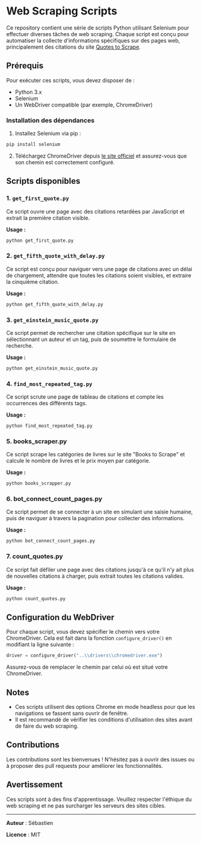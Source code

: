 # Web Scraping Scripts

Ce repository contient une série de scripts Python utilisant Selenium pour effectuer diverses tâches de web scraping. Chaque script est conçu pour automatiser la collecte d'informations spécifiques sur des pages web, principalement des citations du site [Quotes to Scrape](https://quotes.toscrape.com/).

## Prérequis

Pour exécuter ces scripts, vous devez disposer de :

- Python 3.x
- Selenium
- Un WebDriver compatible (par exemple, ChromeDriver)

### Installation des dépendances

1. Installez Selenium via pip :

```sh
pip install selenium
```

2. Téléchargez ChromeDriver depuis [le site officiel](https://sites.google.com/chromium.org/driver/) et assurez-vous que son chemin est correctement configuré.

## Scripts disponibles

### 1. `get_first_quote.py`

Ce script ouvre une page avec des citations retardées par JavaScript et extrait la première citation visible.

**Usage :**

```sh
python get_first_quote.py
```

### 2. `get_fifth_quote_with_delay.py`

Ce script est conçu pour naviguer vers une page de citations avec un délai de chargement, attendre que toutes les citations soient visibles, et extraire la cinquième citation.

**Usage :**

```sh
python get_fifth_quote_with_delay.py
```

### 3. `get_einstein_music_quote.py`

Ce script permet de rechercher une citation spécifique sur le site en sélectionnant un auteur et un tag, puis de soumettre le formulaire de recherche.

**Usage :**

```sh
python get_einstein_music_quote.py
```

### 4. `find_most_repeated_tag.py`

Ce script scrute une page de tableau de citations et compte les occurrences des différents tags.

**Usage :**

```sh
python find_most_repeated_tag.py
```

### 5. books_scraper.py

Ce script scrape les catégories de livres sur le site "Books to Scrape" et calcule le nombre de livres et le prix moyen par catégorie.

**Usage :**

```sh
python books_scrapper.py
```
### 6. bot_connect_count_pages.py

Ce script permet de se connecter à un site en simulant une saisie humaine, puis de naviguer à travers la pagination pour collecter des informations.

**Usage :**

```sh
python bot_connect_count_pages.py
```

### 7. count_quotes.py

Ce script fait défiler une page avec des citations jusqu'à ce qu'il n'y ait plus de nouvelles citations à charger, puis extrait toutes les citations valides.

**Usage :**

```sh
python count_quotes.py
```


## Configuration du WebDriver

Pour chaque script, vous devez spécifier le chemin vers votre ChromeDriver. Cela est fait dans la fonction `configure_driver()` en modifiant la ligne suivante :

```python
driver = configure_driver("..\\drivers\\chromedriver.exe")
```

Assurez-vous de remplacer le chemin par celui où est situé votre ChromeDriver.

## Notes

- Ces scripts utilisent des options Chrome en mode headless pour que les navigations se fassent sans ouvrir de fenêtre.
- Il est recommandé de vérifier les conditions d'utilisation des sites avant de faire du web scraping.

## Contributions

Les contributions sont les bienvenues ! N'hésitez pas à ouvrir des issues ou à proposer des pull requests pour améliorer les fonctionnalités.

## Avertissement

Ces scripts sont à des fins d'apprentissage. Veuillez respecter l'éthique du web scraping et ne pas surcharger les serveurs des sites cibles.

---

**Auteur** : Sébastien

**Licence** : MIT

